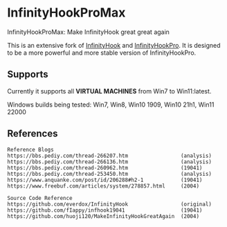 # InfinityHookProMax

InfinityHookProMax: Make InfinityHook great great again

This is an extensive fork of [InfinityHook](https://github.com/everdox/InfinityHook) and [InfinityHookPro](https://github.com/FiYHer/InfinityHookPro). It is designed to be a more powerful and more stable version of InfinityHookPro.

## Supports

Currently it supports all **VIRTUAL MACHINES** from Win7 to Win11:latest. 

Windows builds being tested: Win7, Win8, Win10 1909, Win10 21h1, Win11 22000

## References

```
Reference Blogs
https://bbs.pediy.com/thread-266207.htm                 (analysis)
https://bbs.pediy.com/thread-266136.htm	                (analysis)
https://bbs.pediy.com/thread-260962.htm	                (19041)
https://bbs.pediy.com/thread-253450.htm	                (analysis)
https://www.anquanke.com/post/id/206288#h2-1	        (19041)
https://www.freebuf.com/articles/system/278857.html     (2004)

Source Code Reference
https://github.com/everdox/InfinityHook                 (original)
https://github.com/fIappy/infhook19041	                (19041)
https://github.com/huoji120/MakeInfinityHookGreatAgain	(2004)
```
